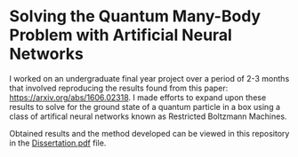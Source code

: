 # Solving the Quantum Many-Body Problem with Artificial Neural Networks

I worked on an undergraduate final year project over a period of 2-3 months that involved reproducing the results found from this paper: https://arxiv.org/abs/1606.02318. I made efforts to expand upon these results to solve for the ground state of a quantum particle in a box using a class of artifical neural networks known as Restricted Boltzmann Machines. 

Obtained results and the method developed can be viewed in this repository in the [Dissertation.pdf](https://github.com/INASIC/NQS/blob/master/Dissertation.pdf) file. 
